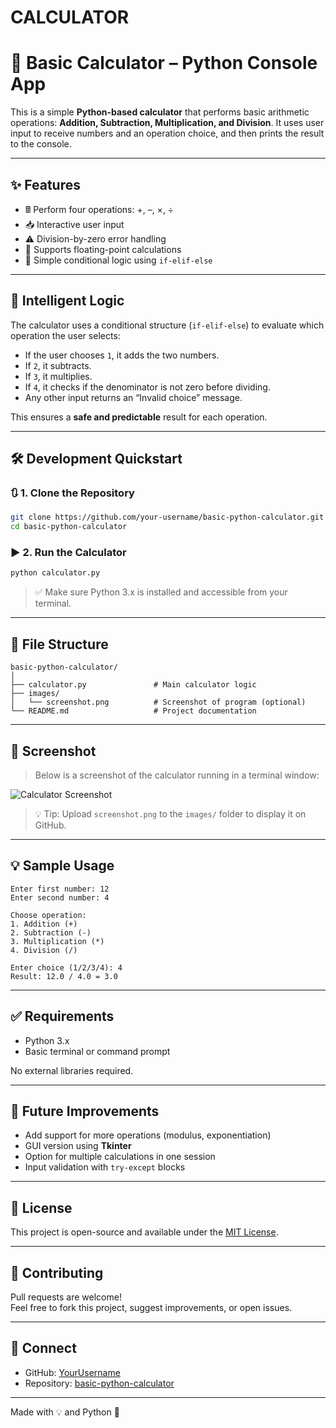 # CALCULATOR
# 🧮 Basic Calculator – Python Console App

This is a simple **Python-based calculator** that performs basic arithmetic operations: **Addition, Subtraction, Multiplication, and Division**. It uses user input to receive numbers and an operation choice, and then prints the result to the console.

---

## ✨ Features

- 🖩 Perform four operations: +, –, ×, ÷  
- 📥 Interactive user input  
- ⚠️ Division-by-zero error handling  
- 🔢 Supports floating-point calculations  
- 🧠 Simple conditional logic using `if-elif-else`

---

## 🧠 Intelligent Logic

The calculator uses a conditional structure (`if-elif-else`) to evaluate which operation the user selects:

- If the user chooses `1`, it adds the two numbers.
- If `2`, it subtracts.
- If `3`, it multiplies.
- If `4`, it checks if the denominator is not zero before dividing.
- Any other input returns an “Invalid choice” message.

This ensures a **safe and predictable** result for each operation.

---

## 🛠️ Development Quickstart

### 🔃 1. Clone the Repository

```bash
git clone https://github.com/your-username/basic-python-calculator.git
cd basic-python-calculator
```

### ▶️ 2. Run the Calculator

```bash
python calculator.py
```

> ✅ Make sure Python 3.x is installed and accessible from your terminal.

---

## 📂 File Structure

```
basic-python-calculator/
│
├── calculator.py               # Main calculator logic
├── images/
│   └── screenshot.png          # Screenshot of program (optional)
└── README.md                   # Project documentation
```

---

## 📸 Screenshot

> Below is a screenshot of the calculator running in a terminal window:

![Calculator Screenshot](images/screenshot.png)

> 💡 Tip: Upload `screenshot.png` to the `images/` folder to display it on GitHub.

---

## 💡 Sample Usage

```
Enter first number: 12
Enter second number: 4

Choose operation:
1. Addition (+)
2. Subtraction (-)
3. Multiplication (*)
4. Division (/)

Enter choice (1/2/3/4): 4
Result: 12.0 / 4.0 = 3.0
```

---

## ✅ Requirements

- Python 3.x  
- Basic terminal or command prompt

No external libraries required.

---

## 🚀 Future Improvements

- Add support for more operations (modulus, exponentiation)  
- GUI version using **Tkinter**  
- Option for multiple calculations in one session  
- Input validation with `try-except` blocks  

---

## 📄 License

This project is open-source and available under the [MIT License](LICENSE).

---

## 🤝 Contributing

Pull requests are welcome!  
Feel free to fork this project, suggest improvements, or open issues.

---

## 🔗 Connect

- GitHub: [YourUsername](https://github.com/your-username)  
- Repository: [basic-python-calculator](https://github.com/your-username/basic-python-calculator)

---

Made with 💡 and Python 🐍


